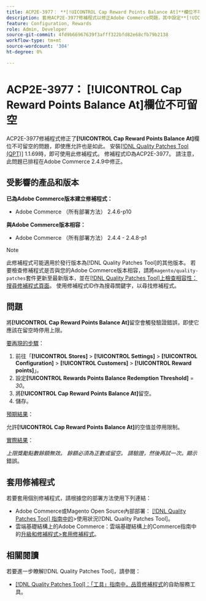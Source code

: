 ```yaml
---
title: ACP2E-3977： **[!UICONTROL Cap Reward Points Balance At]**欄位不可留空
description: 套用ACP2E-3977修補程式以修正Adobe Commerce問題，其中設定**[!UICONTROL Cap Reward Points Balance At]**欄位時，**[!UICONTROL Rewards Points Balance Redemption Threshold]**欄位無法留空，導致驗證錯誤。
feature: Configuration, Rewards
role: Admin, Developer
source-git-commit: 4fd9b66967639f3afff322bfd82e68cfb79b2138
workflow-type: tm+mt
source-wordcount: '304'
ht-degree: 0%

---
```



# ACP2E-3977： **[!UICONTROL Cap Reward Points Balance At]**&#x200B;欄位不可留空

ACP2E-3977修補程式修正了&#x200B;**[!UICONTROL Cap Reward Points Balance At]**&#x200B;欄位不可留空的問題，即使應允許也是如此。 安裝[[!DNL Quality Patches Tool (QPT)]](/help/tools/quality-patches-tool/quality-patches-tool-to-self-serve-quality-patches.md) 1.1.69時，即可使用此修補程式。 修補程式ID為ACP2E-3977。 請注意，此問題已排程在Adobe Commerce 2.4.9中修正。

## 受影響的產品和版本

**已為Adobe Commerce版本建立修補程式：**

* Adobe Commerce （所有部署方法） 2.4.6-p10

**與Adobe Commerce版本相容：**

* Adobe Commerce （所有部署方法） 2.4.4 - 2.4.8-p1

>[!NOTE]
>
>此修補程式可能適用於發行版本為[!DNL Quality Patches Tool]的其他版本。 若要檢查修補程式是否與您的Adobe Commerce版本相容，請將`magento/quality-patches`套件更新至最新版本，並在[[!DNL Quality Patches Tool]上檢查相容性：搜尋修補程式頁面](https://experienceleague.adobe.com/tools/commerce-quality-patches/index.html?lang=zh-Hant)。 使用修補程式ID作為搜尋關鍵字，以尋找修補程式。

## 問題

將&#x200B;**[!UICONTROL Cap Reward Points Balance At]**&#x200B;留空會觸發驗證錯誤，即使它應該在留空時停用上限。

<u>要再現的步驟</u>：

1. 前往「**[!UICONTROL Stores]** > **[!UICONTROL Settings]** > **[!UICONTROL Configuration]** > **[!UICONTROL Customers]** > **[!UICONTROL Reward points]**」。
1. 設定&#x200B;**[!UICONTROL Rewards Points Balance Redemption Threshold]** = *30*。
1. 將&#x200B;**[!UICONTROL Cap Reward Points Balance At]**&#x200B;留空。
1. 儲存。

<u>預期結果</u>：

允許&#x200B;**[!UICONTROL Cap Reward Points Balance At]**&#x200B;的空值並停用限制。

<u>實際結果</u>：

*上限獎勵點數餘額無效。 餘額必須為正數或留空。 請驗證，然後再試一次。顯示*&#x200B;錯誤。

## 套用修補程式

若要套用個別修補程式，請根據您的部署方法使用下列連結：

* Adobe Commerce或Magento Open Source內部部署： [[!DNL Quality Patches Tool] 指南中的](/help/tools/quality-patches-tool/usage.md)>使用狀況[!DNL Quality Patches Tool]。
* 雲端基礎結構上的Adobe Commerce：雲端基礎結構上的Commerce指南中的[升級和修補程式>套用修補程式](https://experienceleague.adobe.com/docs/commerce-cloud-service/user-guide/develop/upgrade/apply-patches.html?lang=zh-Hant)。

## 相關閱讀

若要進一步瞭解[!DNL Quality Patches Tool]，請參閱：

* [[!DNL Quality Patches Tool]：「工具」指南中，品質修補程式](/help/tools/quality-patches-tool/quality-patches-tool-to-self-serve-quality-patches.md)的自助服務工具。
